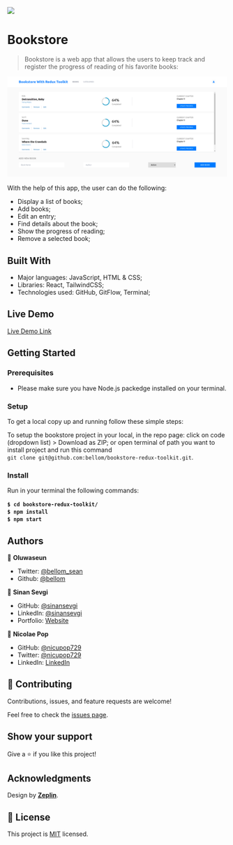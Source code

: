 ![](https://img.shields.io/badge/Microverse-blueviolet)

# Bookstore

> Bookstore is a web app that allows the users to keep track and register the progress of reading of his favorite books:

![screenshot](./src/assets/Screenshot%20from%202022-06-20%2018-09-10.png)

With the help of this app, the user can do the following:

- Display a list of books;
- Add books;
- Edit an entry;
- Find details about the book;
- Show the progress of reading;
- Remove a selected book;

## Built With

- Major languages: JavaScript, HTML & CSS;
- Libraries: React, TailwindCSS;
- Technologies used: GitHub, GitFlow, Terminal;

## Live Demo

[Live Demo Link](https://bookstore-redux-toolkit.netlify.app/)

## Getting Started

### Prerequisites

- Please make sure you have Node.js packedge installed on your terminal.

### Setup

To get a local copy up and running follow these simple steps:

To setup the bookstore project in your local, in the repo page:
click on code (dropdown list) > Download as ZIP;
or open terminal of path you want to install project and run this command <br>
`git clone git@github.com:bellom/bookstore-redux-toolkit.git`.

### Install

Run in your terminal the following commands:

**`$ cd bookstore-redux-toolkit/`**<br>
**`$ npm install`**<br>
**`$ npm start`**

## Authors

👤 **Oluwaseun**
* Twitter: [@bellom_sean](https://twitter.com/bellom_sean)
* Github: [@bellom](https://github.com/bellom)

👤 **Sinan Sevgi**

- GitHub: [@sinansevgi](https://github.com/sinansevgi)
- LinkedIn: [@sinansevgi](https://www.linkedin.com/in/sinansevgi/)
- Portfolio: [Website](https://sinansevgi.com)

👤 **Nicolae Pop**

- GitHub: [@nicupop729](https://github.com/nicupop729)
- Twitter: [@nicupop729](https://twitter.com/nicupop729)
- LinkedIn: [LinkedIn](https://www.linkedin.com/in/nicolae-pop/)

## 🤝 Contributing

Contributions, issues, and feature requests are welcome!

Feel free to check the [issues page](https://github.com/bellom/bookstore-redux-toolkit/issues).

## Show your support

Give a ⭐️ if you like this project!

## Acknowledgments

Design by **[Zeplin](https://zeplin.io/)**.

## 📝 License

This project is [MIT](./MIT.md) licensed.